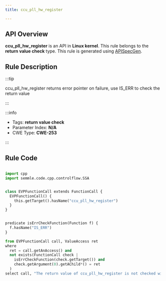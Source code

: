 ```yaml
---
title: ccu_pll_hw_register

---
```



## API Overview
**ccu_pll_hw_register** is an API in **Linux kernel**. This rule belongs to the **return value check** type. This rule is generated using [APISpecGen](../../tools/APISpecGen).
## Rule Description

:::tip

ccu_pll_hw_register returns error pointer on failure, use IS_ERR to check the return value

:::

:::info

- Tags: **return value check**
- Parameter Index: **N/A**
- CWE Type: **CWE-253**

:::

## Rule Code
```python

import cpp
import semmle.code.cpp.controlflow.SSA


class EVPFunctionCall extends FunctionCall {
  EVPFunctionCall() {
    this.getTarget().hasName("ccu_pll_hw_register")
  }
}


predicate isErrCheckFunction(Function f) {
  f.hasName("IS_ERR") 
}

from EVPFunctionCall call, ValueAccess ret
where
  ret = call.getAnAccess() and
  not exists(FunctionCall check |
    isErrCheckFunction(check.getTarget()) and
    check.getArgument(0).getAChild*() = ret
  )
select call, "The return value of ccu_pll_hw_register is not checked with IS_ERR."
    
```